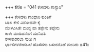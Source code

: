 +++
title = "041 ಕೇಳಿದಳು ಗಾನ್ಧಾರಿ"

+++
ಕೇಳಿದಳು ಗಾಂಧಾರಿ ಕುಂತಿಗೆ  
ಬಾಲ ಕೇಳಿ ವಿನೋದವೇ ಕೈ  
ಮೇಳವಿಸಿತೇ ಮುನ್ನ ಹಾ ತಪ್ಪೇನು ತಪ್ಪೇನು   
ಕಾಳು ಮಾಡಿದನೆನಗೆ ಮುನಿಪತಿ  
ಠೌಳಿಕಾರನಲಾ ಸುಡೀ ಗ        
ರ್ಭಾಳಿಗಳನೆಂದಬಲೆ ಹೊಸೆದಳು ಬಸುರನೊಡೆ ಮುರಿದು     ॥41॥